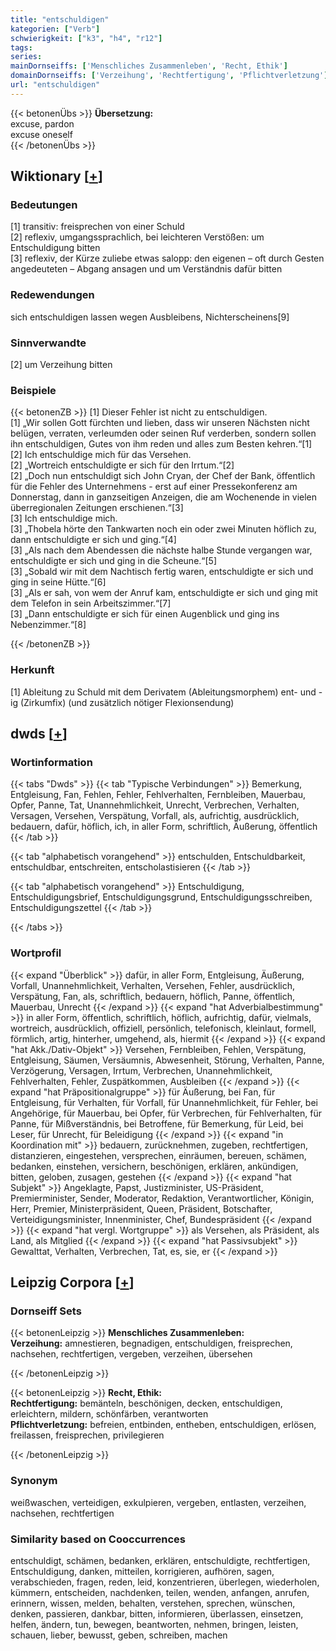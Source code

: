 ```yaml
---
title: "entschuldigen"
kategorien: ["Verb"]
schwierigkeit: ["k3", "h4", "r12"]
tags:
series:
mainDornseiffs: ['Menschliches Zusammenleben', 'Recht, Ethik']
domainDornseiffs: ['Verzeihung', 'Rechtfertigung', 'Pflichtverletzung']
url: "entschuldigen"
---
```


{{< betonenÜbs >}}
**Übersetzung:**  
excuse, pardon  
excuse oneself  
{{< /betonenÜbs >}}

## Wiktionary [[+](https://de.wiktionary.org/wiki/entschuldigen)]

### Bedeutungen
[1] transitiv: freisprechen von einer Schuld  
[2] reflexiv, umgangssprachlich, bei leichteren Verstößen: um Entschuldigung bitten  
[3] reflexiv, der Kürze zuliebe etwas salopp: den eigenen – oft durch Gesten angedeuteten – Abgang ansagen und um Verständnis dafür bitten  

### Redewendungen
sich entschuldigen lassen wegen Ausbleibens, Nichterscheinens[9]  

### Sinnverwandte
[2] um Verzeihung bitten  

### Beispiele
{{< betonenZB >}}
[1] Dieser Fehler ist nicht zu entschuldigen.  
[1] „Wir sollen Gott fürchten und lieben, dass wir unseren Nächsten nicht belügen, verraten, verleumden oder seinen Ruf verderben, sondern sollen ihn entschuldigen, Gutes von ihm reden und alles zum Besten kehren.“[1]  
[2] Ich entschuldige mich für das Versehen.  
[2] „Wortreich entschuldigte er sich für den Irrtum.“[2]  
[2] „Doch nun entschuldigt sich John Cryan, der Chef der Bank, öffentlich für die Fehler des Unternehmens - erst auf einer Pressekonferenz am Donnerstag, dann in ganzseitigen Anzeigen, die am Wochenende in vielen überregionalen Zeitungen erschienen.“[3]  
[3] Ich entschuldige mich.  
[3] „Thobela hörte den Tankwarten noch ein oder zwei Minuten höflich zu, dann entschuldigte er sich und ging.“[4]  
[3] „Als nach dem Abendessen die nächste halbe Stunde vergangen war, entschuldigte er sich und ging in die Scheune.“[5]  
[3] „Sobald wir mit dem Nachtisch fertig waren, entschuldigte er sich und ging in seine Hütte.“[6]  
[3] „Als er sah, von wem der Anruf kam, entschuldigte er sich und ging mit dem Telefon in sein Arbeitszimmer.“[7]  
[3] „Dann entschuldigte er sich für einen Augenblick und ging ins Nebenzimmer.“[8]  

{{< /betonenZB >}}
### Herkunft
[1] Ableitung zu Schuld mit dem Derivatem (Ableitungsmorphem) ent- und -ig (Zirkumfix) (und zusätzlich nötiger Flexionsendung)  



## dwds [[+](https://www.dwds.de/wb/entschuldigen)]

### Wortinformation
{{< tabs "Dwds" >}}
{{< tab "Typische Verbindungen" >}}
Bemerkung, Entgleisung, Fan, Fehlen, Fehler, Fehlverhalten, Fernbleiben, Mauerbau, Opfer, Panne, Tat, Unannehmlichkeit, Unrecht, Verbrechen, Verhalten, Versagen, Versehen, Verspätung, Vorfall, als, aufrichtig, ausdrücklich, bedauern, dafür, höflich, ich, in aller Form, schriftlich, Äußerung, öffentlich
{{< /tab >}}

{{< tab "alphabetisch vorangehend" >}}
entschulden, Entschuldbarkeit, entschuldbar, entschreiten, entscholastisieren
{{< /tab >}}

{{< tab "alphabetisch vorangehend" >}}
Entschuldigung, Entschuldigungsbrief, Entschuldigungsgrund, Entschuldigungsschreiben, Entschuldigungszettel
{{< /tab >}}

{{< /tabs >}}

### Wortprofil
{{< expand "Überblick" >}} dafür, in aller Form, Entgleisung, Äußerung, Vorfall, Unannehmlichkeit, Verhalten, Versehen, Fehler, ausdrücklich, Verspätung, Fan, als, schriftlich, bedauern, höflich, Panne, öffentlich, Mauerbau, Unrecht {{< /expand >}}
{{< expand "hat Adverbialbestimmung" >}} in aller Form, öffentlich, schriftlich, höflich, aufrichtig, dafür, vielmals, wortreich, ausdrücklich, offiziell, persönlich, telefonisch, kleinlaut, formell, förmlich, artig, hinterher, umgehend, als, hiermit {{< /expand >}}
{{< expand "hat Akk./Dativ-Objekt" >}} Versehen, Fernbleiben, Fehlen, Verspätung, Entgleisung, Säumen, Versäumnis, Abwesenheit, Störung, Verhalten, Panne, Verzögerung, Versagen, Irrtum, Verbrechen, Unannehmlichkeit, Fehlverhalten, Fehler, Zuspätkommen, Ausbleiben {{< /expand >}}
{{< expand "hat Präpositionalgruppe" >}} für Äußerung, bei Fan, für Entgleisung, für Verhalten, für Vorfall, für Unannehmlichkeit, für Fehler, bei Angehörige, für Mauerbau, bei Opfer, für Verbrechen, für Fehlverhalten, für Panne, für Mißverständnis, bei Betroffene, für Bemerkung, für Leid, bei Leser, für Unrecht, für Beleidigung {{< /expand >}}
{{< expand "in Koordination mit" >}} bedauern, zurücknehmen, zugeben, rechtfertigen, distanzieren, eingestehen, versprechen, einräumen, bereuen, schämen, bedanken, einstehen, versichern, beschönigen, erklären, ankündigen, bitten, geloben, zusagen, gestehen {{< /expand >}}
{{< expand "hat Subjekt" >}} Angeklagte, Papst, Justizminister, US-Präsident, Premierminister, Sender, Moderator, Redaktion, Verantwortlicher, Königin, Herr, Premier, Ministerpräsident, Queen, Präsident, Botschafter, Verteidigungsminister, Innenminister, Chef, Bundespräsident {{< /expand >}}
{{< expand "hat vergl. Wortgruppe" >}} als Versehen, als Präsident, als Land, als Mitglied {{< /expand >}}
{{< expand "hat Passivsubjekt" >}} Gewalttat, Verhalten, Verbrechen, Tat, es, sie, er {{< /expand >}}

## Leipzig Corpora [[+](https://corpora.uni-leipzig.de/en/res?word=entschuldigen&corpusId=deu_newscrawl-public_2018)]

### Dornseiff Sets
{{< betonenLeipzig >}}
**Menschliches Zusammenleben:**  
**Verzeihung:** amnestieren, begnadigen, entschuldigen, freisprechen, nachsehen, rechtfertigen, vergeben, verzeihen, übersehen  

{{< /betonenLeipzig >}}


{{< betonenLeipzig >}}
**Recht, Ethik:**  
**Rechtfertigung:** bemänteln, beschönigen, decken, entschuldigen, erleichtern, mildern, schönfärben, verantworten  
**Pflichtverletzung:** befreien, entbinden, entheben, entschuldigen, erlösen, freilassen, freisprechen, privilegieren  

{{< /betonenLeipzig >}}

### Synonym
weißwaschen, verteidigen, exkulpieren, vergeben, entlasten, verzeihen, nachsehen, rechtfertigen


### Similarity based on Cooccurrences
entschuldigt, schämen, bedanken, erklären, entschuldigte, rechtfertigen, Entschuldigung, danken, mitteilen, korrigieren, aufhören, sagen, verabschieden, fragen, reden, leid, konzentrieren, überlegen, wiederholen, kümmern, entscheiden, nachdenken, teilen, wenden, anfangen, anrufen, erinnern, wissen, melden, behalten, verstehen, sprechen, wünschen, denken, passieren, dankbar, bitten, informieren, überlassen, einsetzen, helfen, ändern, tun, bewegen, beantworten, nehmen, bringen, leisten, schauen, lieber, bewusst, geben, schreiben, machen

